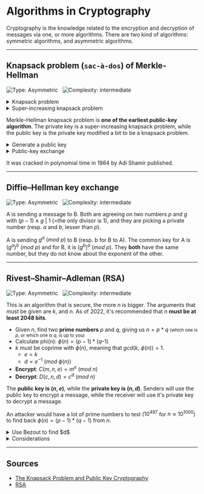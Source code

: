 # Algorithms in Cryptography

Cryptography is the knowledge related to the encryption and decryption of messages via one, or more algorithms. There are two kind of algorithms: symmetric algorithms, and asymmetric algorithms.

<hr class="sr">

## Knapsack problem (`sac-à-dos`) of Merkle-Hellman

![Type: Asymmetric](https://img.shields.io/badge/Type-Asymmetric-7cfc00)&nbsp;&nbsp;
![Complexity: intermediate](https://img.shields.io/badge/Complexity-intermediate-7cfc00)

<details class="details-e">
<summary>Knapsack problem</summary>

The most know bag/knapsack problem is the **0-1 knapsack problem**. You got a "bag/Knapsack" of numbers <small>(ex: 23, 5, 11, 2, 55)</small>. Your message is made of `0`, and `1`, and using this method `1` means you picked something from the bag, `0` means you didn't. Then, make the sum of the numbers you picked in the bag to create the **cipher**. Note that you **will have to split the message into groups** having the size of the knapsack.

* **Knapsack**: $2, 5, 11, 23, 55$ (up to you, size=6)
* **Message**: $1100111001 = 11001\ 10001$ (group of 6)
* **Cipher**
  * $2 + 5 + 0 + 0 + 55 = 62$ (first group)
  * $2 + 0 + 0 + 0 + 55 = 57$ (second group)
* **Cipher text**: $62, 57$
</details>

<details class="details-e"> 
<summary>Super-increasing knapsack problem</summary>

An easy knapsack problem is the **super-increasing knapsack problem**, in which every next entry of the bag is greater than the sum of the previous terms. It make it easy to decipher the message without the key, as if the cipher is greater or equals than the current greatest value of the knapsack, then it is inside the knapsack of the message.

* **Knapsack**: $2, 5, 11, 23, 55$
* **Cipher**: 62
* Decipher
  * $62 \ge 55$ ? yes, then 55 is in.
  * $7 \ge 23$ ? no, then 23 is not in
  * $7 \ge 11$ ? no, then 11 is not in.
  * $7 \ge 5$ ? yes, then 5 is in.
  * $2 \ge 2$ ? yes, then 2 is in.
* **Result**: 11001

</details>

Merkle-Hellman knapsack problem is **one of the earliest public-key algorithm**. The private key is a super-increasing knapsack problem, while the public key is the private key modified a bit to be a knapsack problem.

<details class="details-e">
<summary>Generate a public key</summary>

We will pick a value $N$ greater than the sum of the values in the Knapsack, and a number $W$, so that $N \wedge W|1$ (=no common divisor aside 1).

* We are picking $N=113$, $W=27$
* We calculated $W^{-1} = 67\ (\text{mod}\ 113)$
* **Knapsack** (public key)
  * We are multiplying the private key by $W$, modulus $N$
  * Ex: $27 * 2 = 54\ (\text{mod}\ 113)$
  * $((2, 5, 11, 23, 55) * W)\ mod\ N = 54, 22, 71, 56, 16$
  * Public key: $(54, 22, 71, 56, 16)$
</details>

<details class="details-e">
<summary>Public-key exchange</summary>

* **A** is generating a private-key using the super-increasing knapsack ($(2, 5, 11, 23, 55)$)
* **A** is generating a public-key $(54, 22, 71, 56, 16)$, using a $N=113$, and $W=27$ that **B** know
* **A** encrypt a message using the public-key, and send the cipher text to **B**
  * $54 + 22 + 0 + 0 + 16 = 92$ (first group)
  * $54 + 0 + 0 + 0 + 16 = 70$ (second group)
  * **Cipher text**: $92, 70$
* **B** generate the private-key using the public-key, and both $W$, and $N$
  * We are multiplying the public key by $W^{-1}$, modulus $N$
  * We get the private key: $2, 5, 11, 23, 55$
* **B** decrypt the message
  * We multiply the message by $W^{-1}$, modulus $N$
  * We get $62$, and $57$
  * We solve them using the super-increasing knapsack problem
  * The message was: $1100110001$
</details>

It was cracked in polynomial time in 1984 by Adi Shamir published.

<hr class="sl">

## Diffie–Hellman key exchange

![Type: Asymmetric](https://img.shields.io/badge/Type-Asymmetric-7cfc00)&nbsp;&nbsp;
![Complexity: intermediate](https://img.shields.io/badge/Complexity-intermediate-7cfc00)

A is sending a message to B. Both are agreeing on two numbers $p$ and $g$ with $(p-1) \wedge g\ |\ 1$ (=the only divisor is 1), and they are picking a private number (resp. $a$ and $b$, lesser than $p$).

A is sending $g^a\ (mod\ p)$ to B (resp. b for B to A). The common key for A is $(g^a)^b\ (mod\ p)$ and for B, it is $(g^b)^a\ (mod\ p)$. They **both** have the same number, but they do not know about the exponent of the other.

<hr class="sr">

## Rivest–Shamir–Adleman (RSA)

![Type: Asymmetric](https://img.shields.io/badge/Type-Asymmetric-7cfc00)&nbsp;&nbsp;
![Complexity: intermediate](https://img.shields.io/badge/Complexity-intermediate-7cfc00)

This is an algorithm that is secure, the more $n$ is bigger. The arguments that must be given are $k$, and $n$. As of 2022, it's recommended that $n$ **must be at least 2048 bits**.

* Given $n$, find two **prime numbers** $p$ and $q$, giving us $n = p * q$ <small>(which one is $p$, or which one is $q$, is up to you)</small>
* Calculate phi(n): $\phi(n) = (p-1) * (q – 1)$
* $k$ must be coprime with $\phi(n)$, meaning that $gcd(k,\ \phi(n)) = 1$.
  * $e = k$
  * $d = e^{−1}\ (mod\ \phi(n))$
* **Encrypt**: $C(m, n, e) = m^e\ (mod\ n)$
* **Decrypt**: $D(c, n, d) = c^d\ (mod\ n)$

The **public key is $(n,e)$**, while the **private key is $(n,d)$**. Senders will use the public key to encrypt a message, while the receiver will use it's private key to decrypt a message.

An attacker would have a lot of prime numbers to test ($10^{497}$ for $n \approx 10^{1000}$) to find back $\phi(n) = (p-1) * (q-1)$ from $n$.

<details class="details-e">
<summary>Use Bezout to find $d$</summary>

You can use Bézout on $\phi(n)$, and $k$, to find $d$, and $e$

* Solve $B(k,\ \phi(n)) = k * u + phi(n) * v = 1$
* $e = k$
* $d = u$

<details class="details-e">
<summary>Example: RSA(n=35, k=7)</summary>

* $35 = 5 * 7$, $p=5$, $q=7$
* $\phi(N) = (5-1) * (7-1) = 24$
* $B(7, 24) = 7 * u + 24 * v = 1$
  * One solution: $u=7$, $v=-2$
* **Encrypt**
  * (2) $2^7 \mod 35 = 23$
  * (3) $3^7 \mod 35 = 17$
  * (4) $4^7 \mod 35 = 4$
* **Decrypt**
  * (23) $23^7 \mod 35 = 2$
  * (17) $17^7 \mod 35 = 3$
  * (4) $4^7 \mod 35 = 4$
</details>
</details>

<details class="details-e">
<summary>Considerations</summary>

* `k` should be at least "3"
* `k` is usually $2^{16}+1=65537$
* **Faulty key generation attack**: $p$, and $q$ shouldn't be too close  
* **Timing attacks** (1995): if the hardware is know in details, then an attacker can guess $d$ based on the decryption time of several ciphers
</details>

<hr class="sl">

## Sources

* [The Knapsack Problem and Public Key Cryptography](https://nrich.maths.org/2199)
* [RSA](https://en.wikipedia.org/wiki/RSA_(cryptosystem))